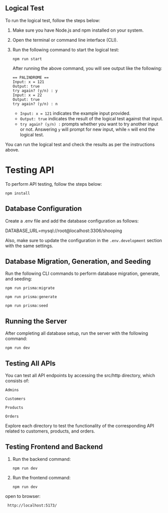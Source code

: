 ## Logical Test

To run the logical test, follow the steps below:

1. Make sure you have Node.js and npm installed on your system.

2. Open the terminal or command line interface (CLI).

3. Run the following command to start the logical test:

    ```
    npm run start
    ```

    After running the above command, you will see output like the following:

    ```
    == PALINDROME ==
    Input: x = 121
    Output: true
    try again? (y/n) : y
    Input: x = 22
    Output: true
    try again? (y/n) : n
    ```

    - `Input: x = 121` indicates the example input provided.
    - `Output: true` indicates the result of the logical test against that input.
    - `try again? (y/n) :` prompts whether you want to try another input or not. Answering `y` will prompt for new input, while `n` will end the logical test.

You can run the logical test and check the results as per the instructions above.


# Testing API

To perform API testing, follow the steps below:
```
npm install
```

## Database Configuration

Create a .env file and add the database configuration as follows:

DATABASE_URL=mysql://root@localhost:3306/shooping

Also, make sure to update the configuration in the `.env.development` section with the same settings.

## Database Migration, Generation, and Seeding
Run the following CLI commands to perform database migration, generate, and seeding:

```
npm run prisma:migrate
```
```
npm run prisma:generate
```
```
npm run prisma:seed
```

## Running the Server
After completing all database setup, run the server with the following command:
```
npm run dev
```

## Testing All APIs
You can test all API endpoints by accessing the src/http directory, which consists of:

`Admins`

`Customers`

`Products`

`Orders`

Explore each directory to test the functionality of the corresponding API related to customers, products, and orders.

## Testing Frontend and Backend

1. Run the backend command:
    ```
    npm run dev
    ```

2. Run the frontend command:
    ```
    npm run dev
    ```

open to browser:
```
 http://localhost:5173/
```










